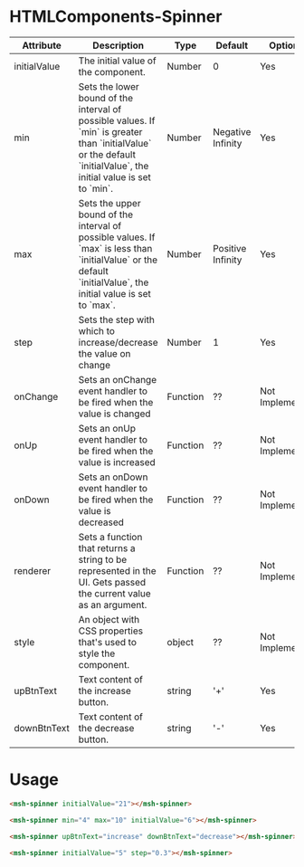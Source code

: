 ﻿# HTMLComponents-Spinner
<table>
            <thead>
                <tr>
                    <th>Attribute</th>
                    <th>Description</th>
                    <th>Type</th>
                    <th>Default</th>
                    <th>Optional</th>
                </tr>
            </thead>
            <tbody>
                <tr>
                    <td>initialValue</td>
                    <td>The initial value of the component.</td>
                    <td>Number</td>
                    <td>0</td>
                    <td>Yes</td>
                </tr>
                <tr>
                    <td>min</td>
                    <td>
                        Sets the lower bound of the interval of possible values. 
                        If `min` is greater than `initialValue` or the default `initialValue`, the initial value is set to `min`.
                    </td>
                    <td>Number</td>
                    <td>Negative Infinity</td>
                    <td>Yes</td>
                </tr>
                <tr>
                    <td>max</td>
                    <td>
                        Sets the upper bound of the interval of possible values. 
                        If `max` is less than `initialValue` or the default `initialValue`, the initial value is set to `max`.
                    </td>
                    <td>Number</td>
                    <td>Positive Infinity</td>
                    <td>Yes</td>
                </tr>
                <tr>
                    <td>step</td>
                    <td>Sets the step with which to increase/decrease the value on change</td>
                    <td>Number</td>
                    <td>1</td>
                    <td>Yes</td>
                </tr>
                <tr>
                    <td>onChange</td>
                    <td>Sets an onChange event handler to be fired when the value is changed</td>
                    <td>Function</td>
                    <td>??</td>
                    <td>Not Implemented</td>
                </tr>
                <tr>
                    <td>onUp</td>
                    <td>Sets an onUp event handler to be fired when the value is increased</td>
                    <td>Function</td>
                    <td>??</td>
                    <td>Not Implemented</td>
                </tr>
                <tr>
                    <td>onDown</td>
                    <td>Sets an onDown event handler to be fired when the value is decreased</td>
                    <td>Function</td>
                    <td>??</td>
                    <td>Not Implemented</td>
                </tr>
                <tr>
                    <td>renderer</td>
                    <td>Sets a function that returns a string to be represented in the UI. Gets passed the current value as an argument.</td>
                    <td>Function</td>
                    <td>??</td>
                    <td>Not Implemented</td>
                </tr>
                <tr>
                    <td>style</td>
                    <td>An object with CSS properties that's used to style the component.</td>
                    <td>object</td>
                    <td>??</td>
                    <td>Not Implemented</td>
                </tr>
                <tr>
                    <td>upBtnText</td>
                    <td>Text content of the increase button.</td>
                    <td>string</td>
                    <td>'+'</td>
                    <td>Yes</td>
                </tr>
                <tr>
                    <td>downBtnText</td>
                    <td>Text content of the decrease button.</td>
                    <td>string</td>
                    <td>'-'</td>
                    <td>Yes</td>
                </tr>
            </tbody>
        </table>

<h1>Usage</h1>

```html
<msh-spinner initialValue="21"></msh-spinner>

<msh-spinner min="4" max="10" initialValue="6"></msh-spinner>

<msh-spinner upBtnText="increase" downBtnText="decrease"></msh-spinner>

<msh-spinner initialValue="5" step="0.3"></msh-spinner>
```
